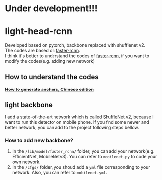 # **Under development!!!**
# light-head-rcnn
Developed based on pytorch, backbone replaced with shufflenet v2.<br>
The codes are based on [faster-rcnn](https://github.com/jwyang/faster-rcnn.pytorch). <br>
I think it's better to understand the codes of [faster-rcnn](https://github.com/jwyang/faster-rcnn.pytorch), if you want to modify the codes(e.g. adding new network)
## How to understand the codes
#### [How to generate anchors, Chinese edition](https://blog.csdn.net/williamyi96/article/details/77996526)

## light backbone
I add a state-of-the-art network which is called [ShuffleNet v2](https://github.com/ZhuYun97/ShuffleNet-v2-Pytorch), because I want to run this detector on mobile phone. If you find some newer and better network, you can add to the project following steps bellow.
### How to add new backbone?
1. In the `/lib/model/faster_rcnn/` folder, you can add your network(e.g. EfficientNet, MobileNetv3). You can refer to `mobilenet.py` to code your own network.
2. In the `/cfgs/` folder, you shoud add a `yml` file corresponding to your network. Also, you can refer to `mobilenet.yml`.

